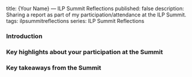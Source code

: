title: {Your Name} — ILP Summit Reflections 
published: false
description: Sharing a report as part of my participation/attendance at the ILP Summit.
tags: ilpsummitreflections
series: ILP Summit Reflections

<!-- The text in these bracketed sections will not appear once you publish the post. -->

<!-- Be sure to update all text in the {brackets} that appear in the title of your post. -->
 
<!-- Please include the following community tags: #ILPSummit22 #ilpsummitreflections -->

<!-- As an ILF grantee, we want you to share reflections on your participation/attendance and experience at the ILP Summit. This is a chance to brag a little about meeting the Interledger team and connecting with members of the community; and to share what you’ve learned with the Interledger Community. -->


###  Introduction 

<!-- Provide a short summary about who you are ,name, company affiliation, country of origin, etc. Refer to your statement of purpose and what you had hoped to learn from attending the Summit. -->

###  Key highlights about your participation at the Summit



<!-- Please share key highlights about your participation at the Summit (connecting with the community, presenting/showcasing your project/company, etc.). -->
 
### Key takeaways from the Summit 

<!-- Please share your key takeaways from the Summit (including but not limited to increased knowledge and understanding of the Interledger Protocol, Web Monetization, and new and emerging Open Payments technologies). -->